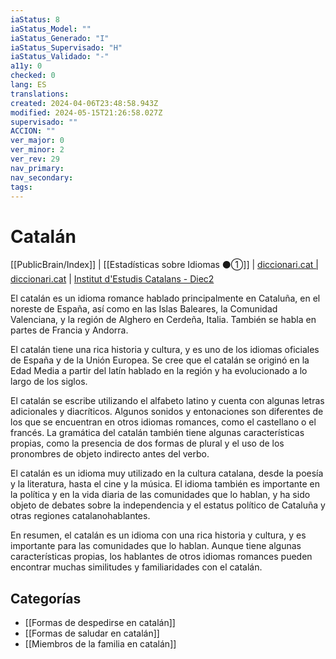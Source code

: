 ```yaml
---
iaStatus: 8
iaStatus_Model: ""
iaStatus_Generado: "I"
iaStatus_Supervisado: "H"
iaStatus_Validado: "-"
a11y: 0
checked: 0
lang: ES
translations: 
created: 2024-04-06T23:48:58.943Z
modified: 2024-05-15T21:26:58.027Z
supervisado: ""
ACCION: ""
ver_major: 0
ver_minor: 2
ver_rev: 29
nav_primary: 
nav_secondary: 
tags:
---
```

# Catalán

[[PublicBrain/Index]] | [[Estadísticas sobre Idiomas ⚫①]] | [diccionari.cat | diccionari.cat](https://www.diccionari.cat/) | [Institut d'Estudis Catalans - Diec2](https://dlc.iec.cat/)

El catalán es un idioma romance hablado principalmente en Cataluña, en el noreste de España, así como en las Islas Baleares, la Comunidad Valenciana, y la región de Alghero en Cerdeña, Italia. También se habla en partes de Francia y Andorra.

El catalán tiene una rica historia y cultura, y es uno de los idiomas oficiales de España y de la Unión Europea. Se cree que el catalán se originó en la Edad Media a partir del latín hablado en la región y ha evolucionado a lo largo de los siglos.

El catalán se escribe utilizando el alfabeto latino y cuenta con algunas letras adicionales y diacríticos. Algunos sonidos y entonaciones son diferentes de los que se encuentran en otros idiomas romances, como el castellano o el francés. La gramática del catalán también tiene algunas características propias, como la presencia de dos formas de plural y el uso de los pronombres de objeto indirecto antes del verbo.

El catalán es un idioma muy utilizado en la cultura catalana, desde la poesía y la literatura, hasta el cine y la música. El idioma también es importante en la política y en la vida diaria de las comunidades que lo hablan, y ha sido objeto de debates sobre la independencia y el estatus político de Cataluña y otras regiones catalanohablantes.

En resumen, el catalán es un idioma con una rica historia y cultura, y es importante para las comunidades que lo hablan. Aunque tiene algunas características propias, los hablantes de otros idiomas romances pueden encontrar muchas similitudes y familiaridades con el catalán.

## Categorías

- [[Formas de despedirse en catalán]]
- [[Formas de saludar en catalán]]
- [[Miembros de la familia en catalán]]